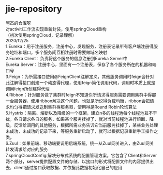 # jie-repository
阿杰的仓库呀</br>
对activiti工作流实现重新封装，使用springCloud重构</br>
（初次使用springCloud，记录理解）</br>
2020/12/25</br>
1.Eureka：用于注册服务，注册中心，发现服务，注册表记录所有客户端注册得服务地址和端口，多个服务间互相注册时需要做域名映射</br>
2.Eureka Client：负责将这个服务的信息注册到Eureka Server中</br>
  Eureka Server：注册中心，里面有一个注册表，保存了各个服务所在的机器和端口号</br>
3.Feign：为所需接口使用@FeignClient注解定义，其他服务调用时feign会针对此注解得接口创建一个动态得代理，使用feign简化调用代码，调用时本质上就是调用feign所创建得代理</br>
4.Ribbon：针对服务做了集群时feign不知道你所请求得服务需要调用集群中得那一台服务器，使用ribbon解决这个问题，也就是所说得负载均衡，ribbon会把请求均匀得把请求发送到集群得服务器，使用得是Round Robin轮询算法</br>
5.Hystrix：隔离、熔断以及降级的一个框架，建立n多的线程池每个线程池互不干扰，各自请求各自的服务，如果某个服务挂掉了，就对当前线程池进行熔断、降级，反馈给调用的其他服务，根据所需业务告诉它当前服务挂掉了，某些业务处理未成功，未成功的记录下来，等服务重新启动了，就可以根据记录重新手工操作之类。</br>
6.Zuul：如果前端、移动端要调用后端系统，统一从Zuul网关进入，由Zuul网关转发请求给对应的服务</br>
7.springCloudConfig:解决分布式系统的配置管理方案。它包含了Client和Server两个部分，server提供配置文件的存储、以接口的形式将配置文件的内容提供出去，client通过接口获取数据、并依据此数据初始化自己的应用

